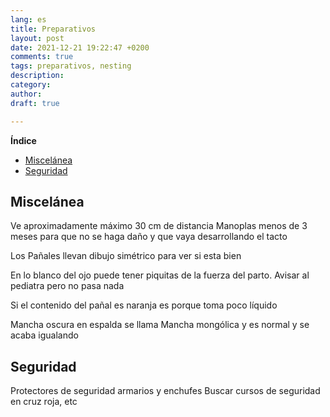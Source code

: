 ```yaml
---
lang: es
title: Preparativos
layout: post
date: 2021-12-21 19:22:47 +0200
comments: true
tags: preparativos, nesting
description:
category:
author:
draft: true

---
```


**Índice**
<!-- TOC depthFrom:1 insertAnchor:false orderedList:true -->

- [Miscelánea](#miscel%C3%A1nea)
- [Seguridad](#seguridad)

<!-- /TOC -->

## Miscelánea

Ve aproximadamente máximo 30 cm de distancia
Manoplas menos de 3 meses para que no se haga daño y que vaya desarrollando el tacto

Los Pañales llevan dibujo simétrico para ver si esta bien

En lo blanco del ojo puede tener piquitas de la fuerza del parto. Avisar al pediatra pero no pasa nada

Si el contenido del pañal es naranja es porque toma poco líquido

Mancha oscura en espalda se llama Mancha mongólica y es normal y se acaba igualando

## Seguridad

Protectores de seguridad armarios y enchufes
Buscar cursos de seguridad en cruz roja, etc
